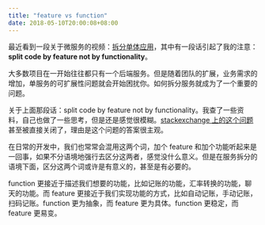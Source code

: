 ```yaml
---
title: "feature vs function"
date: 2018-05-10T20:00:08+08:00
---
```


最近看到一段关于微服务的视频：[拆分单体应用](https://www.youtube.com/watch?v=k9QZ4oIOHnk&list=WL&index=3)，其中有一段话引起了我的注意：**split code by feature not by functionality**。

大多数项目在一开始往往都只有一个后端服务。但是随着团队的扩展，业务需求的增加，单服务的可扩展性问题就会开始困扰你。如何拆分服务就成为了一个重要的问题。

关于上面那段话：split code by feature not by functionality。我查了一些资料，自己也做了一些思考，但是还是感觉很模糊。[stackexchange 上的这个问题](https://softwareengineering.stackexchange.com/questions/94164/feature-vs-function)甚至被直接关闭了，理由是这个问题的答案很主观。

在日常的开发中，我们也常常会混用这两个词，加个 feature 和加个功能听起来是一回事，如果不分语境地强行去区分这两者，感觉没什么意义。但是在服务拆分的语境下面，区分这两个词或许是有意义的，甚至是有必要的。

function 更接近于描述我们想要的功能，比如记账的功能，汇率转换的功能，聊天的功能。而 feature 更接近于我们实现功能的方式，比如自动记账，手动记账，扫码记账。function 更为抽象，而 feature 更为具体。function 更稳定，而 feature 更易变。
